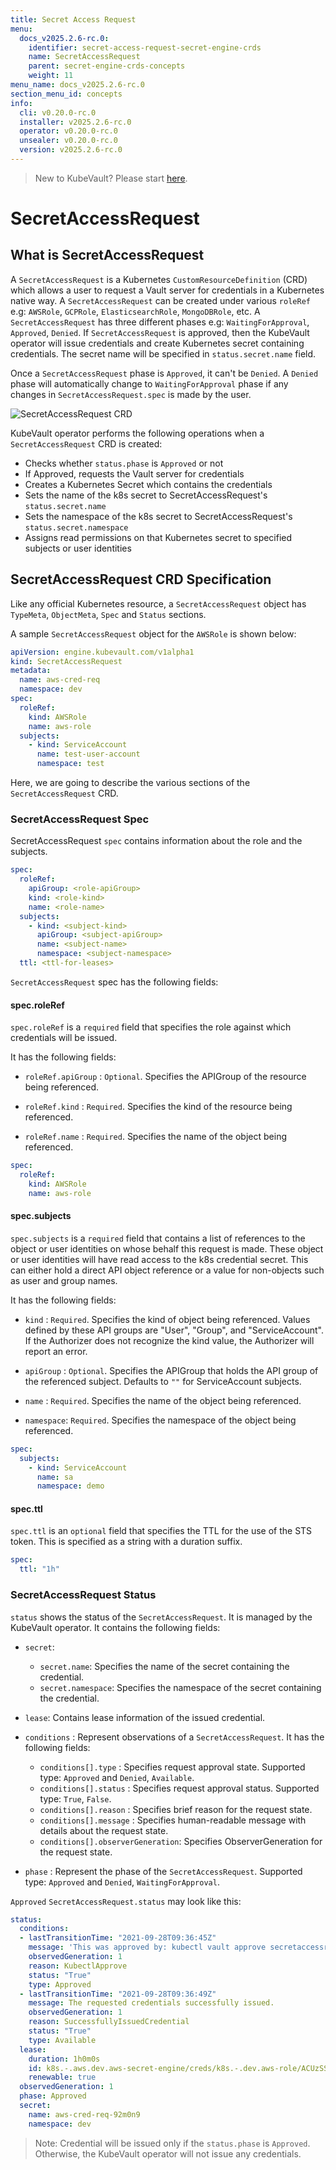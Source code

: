 ```yaml
---
title: Secret Access Request
menu:
  docs_v2025.2.6-rc.0:
    identifier: secret-access-request-secret-engine-crds
    name: SecretAccessRequest
    parent: secret-engine-crds-concepts
    weight: 11
menu_name: docs_v2025.2.6-rc.0
section_menu_id: concepts
info:
  cli: v0.20.0-rc.0
  installer: v2025.2.6-rc.0
  operator: v0.20.0-rc.0
  unsealer: v0.20.0-rc.0
  version: v2025.2.6-rc.0
---
```


> New to KubeVault? Please start [here](/docs/v2025.2.6-rc.0/concepts/README).

# SecretAccessRequest

## What is SecretAccessRequest

A `SecretAccessRequest` is a Kubernetes `CustomResourceDefinition` (CRD) which allows a user to request a Vault server for credentials in a Kubernetes native way.
A `SecretAccessRequest` can be created under various `roleRef` e.g: `AWSRole`, `GCPRole`, `ElasticsearchRole`, `MongoDBRole`, etc. A `SecretAccessRequest` has three different phases e.g: 
`WaitingForApproval`, `Approved`, `Denied`.  If `SecretAccessRequest` is approved, then the KubeVault operator will issue credentials and create Kubernetes secret containing credentials. The secret name will be specified in `status.secret.name` field.

Once a `SecretAccessRequest` phase is `Approved`, it can't be `Denied`. A `Denied` phase will automatically change to `WaitingForApproval` phase if any changes in `SecretAccessRequest.spec` is made by the user.


![SecretAccessRequest CRD](/docs/v2025.2.6-rc.0/images/concepts/secret_access_request.svg)

KubeVault operator performs the following operations when a `SecretAccessRequest` CRD is created:

- Checks whether `status.phase` is `Approved` or not
- If Approved, requests the Vault server for credentials
- Creates a Kubernetes Secret which contains the credentials
- Sets the name of the k8s secret to SecretAccessRequest's `status.secret.name`
- Sets the namespace of the k8s secret to SecretAccessRequest's `status.secret.namespace`
- Assigns read permissions on that Kubernetes secret to specified subjects or user identities

## SecretAccessRequest CRD Specification

Like any official Kubernetes resource, a `SecretAccessRequest` object has `TypeMeta`, `ObjectMeta`, `Spec` and `Status` sections.

A sample `SecretAccessRequest` object for the `AWSRole` is shown below:

```yaml
apiVersion: engine.kubevault.com/v1alpha1
kind: SecretAccessRequest
metadata:
  name: aws-cred-req
  namespace: dev
spec:
  roleRef:
    kind: AWSRole
    name: aws-role
  subjects:
    - kind: ServiceAccount
      name: test-user-account
      namespace: test
```

Here, we are going to describe the various sections of the `SecretAccessRequest` CRD.

### SecretAccessRequest Spec

SecretAccessRequest `spec` contains information about the role and the subjects.

```yaml
spec:
  roleRef:
    apiGroup: <role-apiGroup>
    kind: <role-kind>
    name: <role-name>
  subjects:
    - kind: <subject-kind>
      apiGroup: <subject-apiGroup>
      name: <subject-name>
      namespace: <subject-namespace>
  ttl: <ttl-for-leases>
```

`SecretAccessRequest` spec has the following fields:

#### spec.roleRef

`spec.roleRef` is a `required` field that specifies the role against which credentials will be issued.

It has the following fields:

- `roleRef.apiGroup` : `Optional`. Specifies the APIGroup of the resource being referenced.

- `roleRef.kind` : `Required`. Specifies the kind of the resource being referenced.

- `roleRef.name` : `Required`. Specifies the name of the object being referenced.


```yaml
spec:
  roleRef:
    kind: AWSRole
    name: aws-role
```

#### spec.subjects

`spec.subjects` is a `required` field that contains a list of references to the object or user identities on whose behalf this request is made. These object or user identities will have read access to the k8s credential secret. This can either hold a direct API object reference or a value for non-objects such as user and group names.

It has the following fields:

- `kind` : `Required`. Specifies the kind of object being referenced. Values defined by
  these API groups are "User", "Group", and "ServiceAccount". If the Authorizer does not
  recognize the kind value, the Authorizer will report an error.

- `apiGroup` : `Optional`. Specifies the APIGroup that holds the API group of the referenced subject.
  Defaults to `""` for ServiceAccount subjects.

- `name` : `Required`. Specifies the name of the object being referenced.

- `namespace`: `Required`. Specifies the namespace of the object being referenced.

```yaml
spec:
  subjects:
    - kind: ServiceAccount
      name: sa
      namespace: demo
```

#### spec.ttl

`spec.ttl` is an `optional` field that specifies the TTL for the use
of the STS token. This is specified as a string with a duration suffix.

```yaml
spec:
  ttl: "1h"
```

### SecretAccessRequest Status

`status` shows the status of the `SecretAccessRequest`. It is managed by the KubeVault operator. It contains the following fields:

- `secret`: 
  - `secret.name`: Specifies the name of the secret containing the credential.
  - `secret.namespace`: Specifies the namespace of the secret containing the credential.

- `lease`: Contains lease information of the issued credential.

- `conditions` : Represent observations of a `SecretAccessRequest`. It has the following fields:
  - `conditions[].type` : Specifies request approval state. Supported type: `Approved` and `Denied`, `Available`.
  - `conditions[].status` : Specifies request approval status. Supported type: `True`, `False`.
  - `conditions[].reason` : Specifies brief reason for the request state.
  - `conditions[].message` : Specifies human-readable message with details about the request state.
  - `conditions[].observerGeneration`: Specifies ObserverGeneration for the request state.

- `phase` : Represent the phase of the `SecretAccessRequest`. Supported type: `Approved` and `Denied`, `WaitingForApproval`.

`Approved` `SecretAccessRequest.status` may look like this:

```yaml
status:
  conditions:
  - lastTransitionTime: "2021-09-28T09:36:45Z"
    message: 'This was approved by: kubectl vault approve secretaccessrequest'
    observedGeneration: 1
    reason: KubectlApprove
    status: "True"
    type: Approved
  - lastTransitionTime: "2021-09-28T09:36:49Z"
    message: The requested credentials successfully issued.
    observedGeneration: 1
    reason: SuccessfullyIssuedCredential
    status: "True"
    type: Available
  lease:
    duration: 1h0m0s
    id: k8s.-.aws.dev.aws-secret-engine/creds/k8s.-.dev.aws-role/ACUzSSp5aLVBzNhoqe6wEqaW
    renewable: true
  observedGeneration: 1
  phase: Approved
  secret:
    name: aws-cred-req-92m0n9
    namespace: dev

```

> Note: Credential will be issued only if the `status.phase` is `Approved`. Otherwise, the KubeVault operator will not issue any credentials.